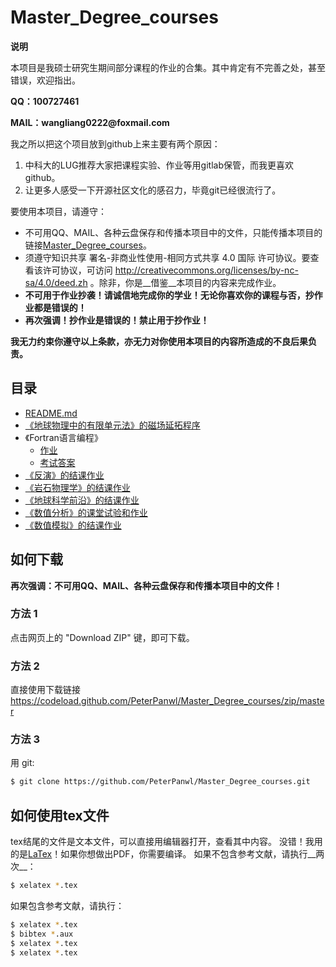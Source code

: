 # Master_Degree_courses

**说明**

本项目是我硕士研究生期间部分课程的作业的合集。其中肯定有不完善之处，甚至错误，欢迎指出。

__QQ：100727461__

__MAIL：wangliang0222@foxmail.com__

我之所以把这个项目放到github上来主要有两个原因：

1. 中科大的LUG推荐大家把课程实验、作业等用gitlab保管，而我更喜欢github。
2. 让更多人感受一下开源社区文化的感召力，毕竟git已经很流行了。

要使用本项目，请遵守：

  * 不可用QQ、MAIL、各种云盘保存和传播本项目中的文件，只能传播本项目的链接[Master_Degree_courses](https://github.com/PeterPanwl/Master_Degree_courses)。
  * 须遵守知识共享 署名-非商业性使用-相同方式共享 4.0 国际 许可协议。要查看该许可协议，可访问 http://creativecommons.org/licenses/by-nc-sa/4.0/deed.zh 。除非，你是__借鉴__本项目的内容来完成作业。
  * __不可用于作业抄袭！请诚信地完成你的学业！无论你喜欢你的课程与否，抄作业都是错误的！__
  * __再次强调！抄作业是错误的！禁止用于抄作业！__

__我无力约束你遵守以上条款，亦无力对你使用本项目的内容所造成的不良后果负责。__

## 目录

* [README.md](README.md)
* [《地球物理中的有限单元法》的磁场延拓程序](finite_element_method)
* 《Fortran语言编程》
    * [作业](/Fortran/homework/doc/Fortran_homework.tex)
    * [考试答案](/Fortran/exam/Fortran_exam.tex)
* [《反演》的结课作业](inversion/inversion.tex)
* [《岩石物理学》的结课作业](Petrophysics/Petrophysics.tex)
* [《地球科学前沿》的结课作业](Geoscience_leading_edge.tex)
* [《数值分析》的课堂试验和作业](/Numerical_analysis)
* [《数值模拟》的结课作业](Numerical_simulation.tex)

## 如何下载

__再次强调：不可用QQ、MAIL、各种云盘保存和传播本项目中的文件！__

### 方法 1

点击网页上的 "Download ZIP" 键，即可下载。

### 方法 2

直接使用下载链接
https://codeload.github.com/PeterPanwl/Master_Degree_courses/zip/master

### 方法 3

用 git:

~~~bash
$ git clone https://github.com/PeterPanwl/Master_Degree_courses.git
~~~

## 如何使用tex文件

tex结尾的文件是文本文件，可以直接用编辑器打开，查看其中内容。
没错！我用的是[LaTex](https://www.latex-project.org/)！如果你想做出PDF，你需要编译。
如果不包含参考文献，请执行__两次__：

~~~bash
$ xelatex *.tex
~~~

如果包含参考文献，请执行：

~~~bash
$ xelatex *.tex
$ bibtex *.aux
$ xelatex *.tex
$ xelatex *.tex
~~~
